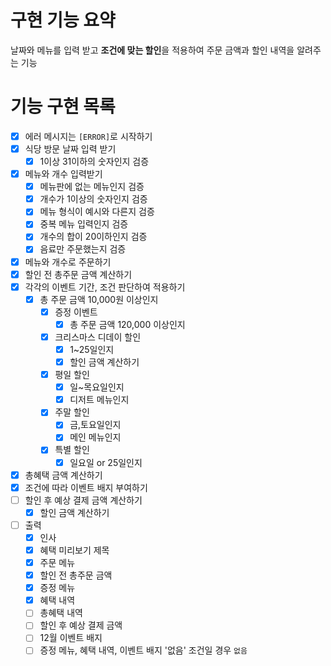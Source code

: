 # 구현 기능 요약

날짜와 메뉴를 입력 받고 **조건에 맞는 할인**을 적용하여 주문 금액과 할인 내역을 알려주는 기능

# 기능 구현 목록

- [x] 에러 메시지는 `[ERROR]`로 시작하기
- [x] 식당 방문 날짜 입력 받기
    - [x] 1이상 31이하의 숫자인지 검증
- [x] 메뉴와 개수 입력받기
    - [x] 메뉴판에 없는 메뉴인지 검증
    - [x] 개수가 1이상의 숫자인지 검증
    - [x] 메뉴 형식이 예시와 다른지 검증
    - [x] 중복 메뉴 입력인지 검증
    - [x] 개수의 합이 20이하인지 검증
    - [x] 음료만 주문했는지 검증
- [x] 메뉴와 개수로 주문하기
- [x] 할인 전 총주문 금액 계산하기
- [x] 각각의 이벤트 기간, 조건 판단하여 적용하기
    - [x] 총 주문 금액 10,000원 이상인지
        - [x] 증정 이벤트
            - [x] 총 주문 금액 120,000 이상인지
        - [x] 크리스마스 디데이 할인
            - [x] 1~25일인지
            - [x] 할인 금액 계산하기
        - [x] 평일 할인
            - [x] 일~목요일인지
            - [x] 디저트 메뉴인지
        - [x] 주말 할인
            - [x] 금,토요일인지
            - [x] 메인 메뉴인지
        - [x] 특별 할인
            - [x] 일요일 or 25일인지
- [x] 총혜택 금액 계산하기
- [x] 조건에 따라 이벤트 배지 부여하기
- [ ] 할인 후 예상 결제 금액 계산하기
    - [x] 할인 금액 계산하기
- [ ] 출력
    - [x] 인사
    - [x] 혜택 미리보기 제목
    - [x] 주문 메뉴
    - [x] 할인 전 총주문 금액
    - [x] 증정 메뉴
    - [x] 혜택 내역
    - [ ] 총혜택 내역
    - [ ] 할인 후 예상 결제 금액
    - [ ] 12월 이벤트 배지
    - [ ] 증정 메뉴, 혜택 내역, 이벤트 배지 '없음' 조건일 경우 `없음`